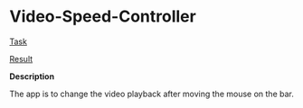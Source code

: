 # Video-Speed-Controller

[Task](https://github.com/rolling-scopes-school/tasks/blob/master/tasks/stage-0/projects.md#task-9-video-speed-controller-10)

[Result](https://ebces.github.io/Video-Speed-Controller/)

**Description**

The app is to change the video playback after moving the mouse on the bar.